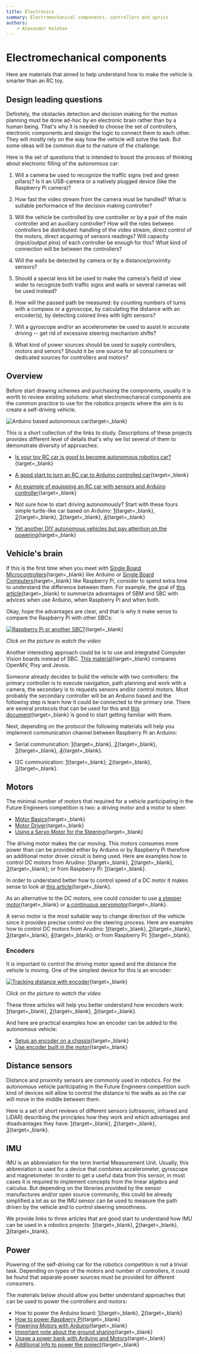 ```yaml
---
title: Electronics 
summary: Electromechanical components, controllers and optics
authors:
    - Alexander Kolotov
---
```

# Electromechanical components

Here are materials that aimed to help understand how to make the vehicle is smarter than an RC toy.

## Design leading questions

Definitely, the obstacles detection and decision making for the motion planning must be done ad-hoc by en electronic brain rather than by a human being. That's why it is needed to choose the set of controllers, electronic components and design the logic to connect them to each other. They will mostly rely on the way how the vehicle will solve the task. But some ideas will be common due to the nature of the challenge.

Here is the set of questions that is intended to boost the process of thinking about electronic filling of the autonomous car:

  1. Will a camera be used to recognize the traffic signs (red and green pillars)? Is it an USB-camera or a natively plugged device (like the Raspberry Pi camera)?

  2. How fast the video stream from the camera must be handled? What is suitable performance of the decision making controller?
  
  3. Will the vehicle be controlled by one controller or by a pair of the main controller and an auxiliary controller? How will the roles between controllers be distributed: handling of the video stream, direct control of the motors, direct acquiring of sensors readings? Will capacity (input/output pins) of each controller be enough for this? What kind of connection will be between the controllers? 
  
  4. Will the walls be detected by camera or by a distance/proximity sensors?
  
  5. Should a special lens kit be used to make the camera's field of view wider to recognize both traffic signs and walls or several cameras will be used instead?
  
  6. How will the passed path be measured: by counting numbers of turns with a compass or a gyroscope, by calculating the distance with an encoder(s), by detecting colored lines with light sensors? 
  
  7. Will a gyroscope and/or an accelerometer be used to assist in accurate driving -- get rid of excessive steering mechanism shifts?
  
  8. What kind of power sources should be used to supply controllers, motors and senors? Should it be one source for all consumers or dedicated sources for controllers and motors?

## Overview

Before start drawing schemes and purchasing the components, usually it is worth to review existing solutions: what electromechanical components are the common practice to use for the robotics projects where the aim is to create a self-driving vehicle.

![Arduino based autonomous car](https://cdn.instructables.com/ORIG/FJZ/WMJX/JH0TM5AR/FJZWMJXJH0TM5AR.jpg?auto=webp&frame=1&width=640&height=480&fit=bounds&md=3c0d16be475260e77654ba49daa5f252){target=_blank}

This is a short collection of the links to study. Descriptions of these projects provides different level of details that's why we list several of them to demonstrate diversity of approaches:

  * [Is your toy RC car is good to become autonomous robotics car?](https://diyrobocars.com/2020/06/14/the-difference-between-proper-rc-cars-and-toys-when-youre-turning-them-into-robots/){target=_blank}

  * [A good start to turn an RC car to Arduino controlled car](https://create.arduino.cc/projecthub/GeekRex/turn-your-rc-car-to-bluetooth-rc-car-1b0689){target=_blank}

  * [An example of equipping an RC car with sensors and Arduino controller](https://makezine.com/projects/build-android-powered-autonomous-rc-car/){target=_blank}

  * Not sure how to start driving autonomously? Start with these fours simple turtle-like car based on Arduino: [1](https://www.instructables.com/id/How-to-Build-Arduino-Self-Driving-Car){target=_blank}, [2](https://trybotics.com/project/Self-Driving-Car-Using-Arduinoautonomous-Guided-Ve-29052){target=_blank}, [3](https://project.seeedstudio.com/31926/arduino101-ble-autonomous-rover-2cb19f){target=_blank}, [4](https://howtomechatronics.com/tutorials/arduino/arduino-robot-car-wireless-control-using-hc-05-bluetooth-nrf24l01-and-hc-12-transceiver-modules/){target=_blank}

  * [Yet another DIY autonomous vehicles but pay attention on the powering](https://www.instructables.com/id/Autonomous-RC-Car/){target=_blank}

## Vehicle's brain

If this is the first time when you meet with [Single Board Microcontrollers](https://en.wikipedia.org/wiki/Single-board_microcontroller){target=_blank} like Arduino or [Single Board Computers](https://en.wikipedia.org/wiki/Single-board_computer){target=_blank} like Raspberry Pi, consider to spend extra time to understand the difference between them. For example, the goal of [this article](https://roboticsbackend.com/when-to-use-arduino-vs-raspberry-pi/){target=_blank} to summarize advantages of SBM and SBC with advices when use Arduino, when Raspberry Pi and when both.

Okay, hope the advantages are clear, and that is why it make sense to compare the Raspberry Pi with other SBCs:

[![Raspberry Pi or another SBC?](https://img.youtube.com/vi/G-w7ycyd8tA/0.jpg)](https://youtu.be/G-w7ycyd8tA){target=_blank}

_Click on the picture to watch the video_

Another interesting approach could be is to use and integrated Computer Vision boards instead of SBC. [This material](https://diyrobocars.com/2018/06/05/comparing-three-low-cost-integrated-computer-vision-boards-for-autonomous-cars/){target=_blank} compares OpenMV, Pixy and Jevois.

Someone already decides to build the vehicle with two controllers: the primary controller is to execute navigation, path planning and work with a camera, the secondary is to requests sensors and/or control motors. Most probably the secondary controller will be an Arduino based and the following step is learn how it could be connected to the primary one. There are several protocols that can be used for this and [this document](https://dronebotworkshop.com/i2c-part-2-build-i2c-sensor/){target=_blank} is good to start getting familiar with them.

Next, depending on the protocol the following materials will help you implement communication channel between Raspberry Pi an Arduino:

  * Serial communication: [1](https://roboticsbackend.com/raspberry-pi-arduino-serial-communication/){target=_blank}, [2](https://www.instructables.com/id/Connect-Your-Raspberry-Pi-and-Arduino-Uno/){target=_blank}, [3](https://www.dummies.com/computers/raspberry-pi/connecting-the-raspberry-pi-and-the-arduino/){target=_blank}, [4](https://roboticsbackend.com/raspberry-pi-arduino-serial-communication/){target=_blank}.

  * I2C communication: [1](https://gonzalo123.com/2017/05/22/arduino-and-raspberry-pi-working-together-part-2-now-with-i2c/){target=_blank}, [2](https://dronebotworkshop.com/i2c-arduino-raspberry-pi/){target=_blank}, [3](https://howtomechatronics.com/tutorials/arduino/how-i2c-communication-works-and-how-to-use-it-with-arduino/){target=_blank}.

## Motors

The minimal number of motors that required for a vehicle participating in the Future Engineers competition is two: a driving motor and a motor to steer. 

  * [Motor Basics](https://www.deviceplus.com/arduino/entry011/){target=_blank}
  * [Motor Driver](https://www.deviceplus.com/arduino/entry012/){target=_blank}
  * [Using a Servo Motor for the Steering](https://www.deviceplus.com/arduino/entry013/){target=_blank}

The driving motor makes the car moving. This motors consumes more power than can be provided either by Arduino or by Raspberry Pi therefore an additional motor driver circuit is being used. Here are examples how to control DC motors from Arudino: [1](https://howtomechatronics.com/tutorials/arduino/arduino-dc-motor-control-tutorial-l298n-pwm-h-bridge/){target=_blank}, [2](https://dronebotworkshop.com/dc-motors-l298n-h-bridge/){target=_blank}, [3](https://www.bc-robotics.com/tutorials/controlling-dc-motor-arduino/){target=_blank}; or from Raspberry Pi: [1](https://maker.pro/raspberry-pi/projects/controlling-a-dc-motor-with-raspberry-pi4-1){target=_blank}.

In order to understand better how to control speed of a DC motor it makes sense to look at [this article](https://howtomechatronics.com/how-it-works/electronics/how-to-make-pwm-dc-motor-speed-controller-using-555-timer-ic/){target=_blank}.

As an alternative to the DC motors, one could consider to use [a stepper motor](https://learn.adafruit.com/adafruit-arduino-lesson-16-stepper-motors/overview){target=_blank} or [a continuous servomotor](https://cdn.sparkfun.com/assets/resources/4/4/servos_with_Arduino_slides.pdf){target=_blank}.

A servo motor is the most suitable way to change direction of the vehicle since it provides precise control on the steering process. Here are examples how to control DC motors from Arudino: [1](https://howtomechatronics.com/how-it-works/how-servo-motors-work-how-to-control-servos-using-arduino/){target=_blank}, [2](https://www.circuitbasics.com/controlling-servo-motors-with-arduino/){target=_blank}, [3](https://dronebotworkshop.com/servo-motors-with-arduino/){target=_blank}, [4](https://dronebotworkshop.com/analog-feedback-servo-motor/){target=_blank}; or from Raspberry Pi: [1](https://maker.pro/raspberry-pi/tutorial/how-to-control-servo-motors-by-tilting-your-smartphone){target=_blank}.

### Encoders

It is important to control the driving motor speed and the distance the vehicle is moving. One of the simplest device for this is an encoder:

[![Tracking distance with encoder](https://img.youtube.com/vi/cLtMcqRetO0/0.jpg)](https://www.youtube.com/watch?v=cLtMcqRetO0){target=_blank}

_Click on the picture to watch the video_

These three articles will help you better understand how encoders work: [1](https://www.seeedstudio.com/blog/2020/01/19/rotary-encoders-how-it-works-how-to-use-with-arduino/){target=_blank}, [2](https://dronebotworkshop.com/rotary-encoders-arduino/){target=_blank}, [3](https://www.instructables.com/id/How-to-Use-an-Rotary-Encoder-With-Arduino/){target=_blank}. 

And here are practical examples how an encoder can be added to the autonomous vehicle:

  * [Setup an encoder on a chassis](https://diyrobocars.com/2020/01/31/how-to-add-an-encoder-to-the-donkeycar-chassis/){target=_blank}
  * [Use encoder built in the motor](https://www.allaboutcircuits.com/projects/use-an-arduino-to-control-a-motor/){target=_blank}

## Distance sensors

Distance and proximity sensors are commonly used in robotics. For the autonomous vehicle participating in the Future Engineers competition such kind of devices will allow to control the distance to the walls as so the car will move in the middle between them.

Here is a set of short reviews of different sensors (ultrasonic, infrared and LiDAR) describing the principles how they work and which advantages and disadvantages they have: [1](https://diyprojects.io/hc-sr04-ultrasound-vs-sharp-gp2y0a02yk0f-ir-vl53l0x-laser-solutions-choose-distance-measurement-arduino-raspberrypi/#.XuUorJMzZp8){target=_blank}, [2](https://www.seeedstudio.com/blog/2019/12/23/distance-sensors-types-and-selection-guide/){target=_blank}, [3](https://www.learnrobotics.org/blog/ir-sensor-vs-ultrasonic-sensor/){target=_blank}.

## IMU

IMU is an abbreviation for the term Inertial Measurement Unit. Usually, this abbreviation is used for a device that combines accelerometer, gyroscope and magnetometer. In order to get a useful data from this sensor, in most cases it is required to implement concepts from the linear algebra and calculus. But depending on the libraries provided by the sensor manufactures and/or open source community, this could be already simplified a lot as so the IMU sensor can be used to measure the path driven by the vehicle and to control steering smoothness.

We provide links to three articles that are good start to understand how IMU can be used in a robotics projects: [1](https://maker.pro/arduino/tutorial/how-to-interface-arduino-and-the-mpu-6050-sensor){target=_blank}, [2](https://www.seeedstudio.com/blog/2020/01/17/what-is-imu-sensor-overview-with-arduino-usage-guide/){target=_blank}, [3](https://howtomechatronics.com/tutorials/arduino/arduino-and-mpu6050-accelerometer-and-gyroscope-tutorial/){target=_blank}.

## Power

Powering of the self-driving car for the robotics competition is not a trivial task. Depending on types of the motors and number of controllers, it could be found that separate power sources must be provided for different consumers.

The materials below should allow you better understand approaches that can be used to power the controllers and motors:

  * How to power the Arduino board: [1](https://thepihut.com/blogs/raspberry-pi-tutorials/how-do-i-power-my-arduino){target=_blank}, [2](https://technobyte.org/2016/07/power-up-the-arduino-uno/){target=_blank}
  * [How to power Raspberry Pi](https://thepihut.com/blogs/raspberry-pi-tutorials/how-do-i-power-my-raspberry-pi){target=_blank}
  * [Powering Motors with Arduino](https://learn.adafruit.com/adafruit-motor-shield-v2-for-arduino/powering-motors){target=_blank}
  * [Important note about the ground sharing](https://www.quora.com/Can-I-power-a-motor-driver-and-Arduino-with-separate-power-banks-I-am-using-two-12-V-motors){target=_blank}
  * [Usage a power bank with Arduino and Motors](https://www.quora.com/Can-we-use-Arduino-Uno-and-4-DC-motors-with-a-power-bank-to-power-a-Bluetooth-robot){target=_blank}
  * [Additional info to power the project](https://dronebotworkshop.com/powering-your-projects/){target=_blank}
